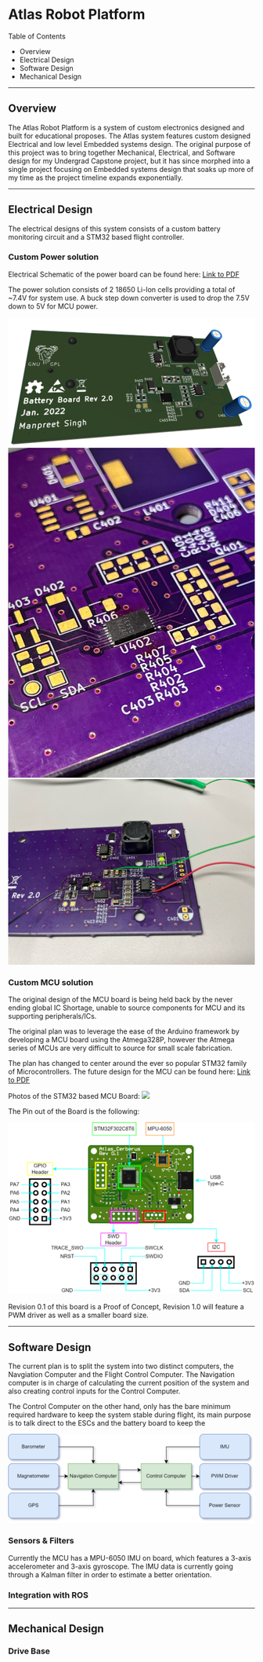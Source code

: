 # Atlas Robot Platform

Table of Contents

* Overview
* Electrical Design
* Software Design
* Mechanical Design

---

## Overview

The Atlas Robot Platform is a system of custom electronics designed and built for educational proposes. The Atlas system features custom designed Electrical and low level Embedded systems design. 
The original purpose of this project was to bring together Mechanical, Electrical, and Software design for my Undergrad Capstone project, but it has since morphed into a single project focusing on Embedded systems design that soaks up more of my time as the project timeline expands exponentially.


---

## Electrical Design

The electrical designs of this system consists of a custom battery monitoring circuit and a STM32 based flight controller. 

### Custom Power solution

Electrical Schematic of the power board can be found here: [Link to PDF](https://github.com/manpreet-singh/Atlas/blob/b2b3af6c37c7f48b9bfceda13a4e8d811f8669c3/cad/electronics/AtlasPD/5V%20Buck%20Converter.pdf)

The power solution consists of 2 18650 Li-Ion cells providing a total of ~7.4V for system use. A buck step down converter is used to drop the 7.5V down to 5V for MCU power. 

<!-- <img src="https://raw.githubusercontent.com/manpreet-singh/Atlas/d47e119e5d93c1e35f4de9e734c4386765d2ce03/cad/electronics/AtlasPD/BB2.png"> -->

<img src="https://raw.githubusercontent.com/manpreet-singh/Atlas/d47e119e5d93c1e35f4de9e734c4386765d2ce03/cad/electronics/AtlasPD/photos/battery_board/top_perspective.png">

<img src="https://github.com/manpreet-singh/Atlas/blob/04827d193eed65f08dce83fdbe8d89d371534a07/cad/electronics/AtlasPD/photos/battery_board/BatteryBoard1.jpg">
<img src="https://github.com/manpreet-singh/Atlas/blob/04827d193eed65f08dce83fdbe8d89d371534a07/cad/electronics/AtlasPD/photos/battery_board/BatteryBoard.jpg">

### Custom MCU solution

The original design of the MCU board is being held back by the never ending global IC Shortage, unable to source components for MCU and its supporting peripherals/ICs.

The original plan was to leverage the ease of the Arduino framework by developing a MCU board using the Atmega328P, however the Atmega series of MCUs are very difficult to source for small scale fabrication. 

The plan has changed to center around the ever so popular STM32 family of Microcontrollers. The future design for the MCU can be found here: [Link to PDF](https://github.com/manpreet-singh/Atlas/blob/b2b3af6c37c7f48b9bfceda13a4e8d811f8669c3/cad/electronics/AtlasMCU_STM32/AtlasMCU_STM32.pdf)

Photos of the STM32 based MCU Board:
<img src="https://raw.githubusercontent.com/manpreet-singh/Atlas/b36709da538c670c03678525e4883a034478b70a/cad\electronics\AtlasMCU_STM32\photos\IMG_0330.JPEG">

The Pin out of the Board is the following:

<img src="https://raw.githubusercontent.com/manpreet-singh/Atlas/b36709da538c670c03678525e4883a034478b70a/cad/electronics/AtlasMCU_STM32/photos/AtlasMCU_STM_Pinouts.drawio.png">

Revision 0.1 of this board is a Proof of Concept, Revision 1.0 will feature a PWM driver as well as a smaller board size. 

---

## Software Design

The current plan is to split the system into two distinct computers, the Navgiation Computer and the Flight Control Computer. The Navigation computer is in charge of calculating the current position of the system and also creating control inputs for the Control Computer.

The Control Computer on the other hand, only has the bare minimum required hardware to keep the system stable during flight, its main purpose is to talk direct to the ESCs and the battery board to keep the 

<img src="https://github.com/manpreet-singh/Atlas/blob/04827d193eed65f08dce83fdbe8d89d371534a07/cad/electronics/AtlasMCU_STM32/photos/Process%20Diagram.drawio.png">

### Sensors & Filters

Currently the MCU has a MPU-6050 IMU on board, which features a 3-axis accelerometer and 3-axis gyroscope. The IMU data is currently going through a Kalman filter in order to estimate a better orientation.

### Integration with ROS

---

## Mechanical Design

### Drive Base

